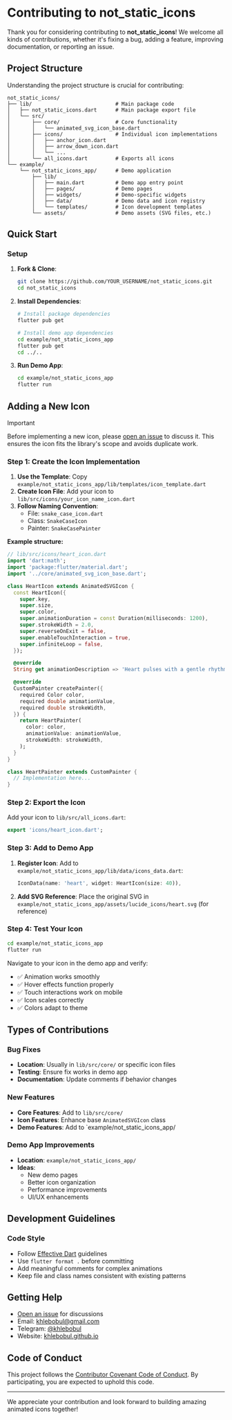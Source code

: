 # Contributing to not_static_icons

Thank you for considering contributing to **not_static_icons**! We welcome all kinds of contributions, whether it's fixing a bug, adding a feature, improving documentation, or reporting an issue.

## Project Structure

Understanding the project structure is crucial for contributing:

```
not_static_icons/
├── lib/                           # Main package code
│   ├── not_static_icons.dart      # Main package export file
│   └── src/
│       ├── core/                  # Core functionality
│       │   └── animated_svg_icon_base.dart
│       ├── icons/                 # Individual icon implementations
│       │   ├── anchor_icon.dart
│       │   ├── arrow_down_icon.dart
│       │   └── ...
│       └── all_icons.dart         # Exports all icons
└── example/
    └── not_static_icons_app/      # Demo application
        ├── lib/
        │   ├── main.dart          # Demo app entry point
        │   ├── pages/             # Demo pages
        │   ├── widgets/           # Demo-specific widgets
        │   ├── data/              # Demo data and icon registry
        │   └── templates/         # Icon development templates
        └── assets/                # Demo assets (SVG files, etc.)
```

## Quick Start

### Setup

1. **Fork & Clone**:
   ```bash
   git clone https://github.com/YOUR_USERNAME/not_static_icons.git
   cd not_static_icons
   ```

2. **Install Dependencies**:
   ```bash
   # Install package dependencies
   flutter pub get
   
   # Install demo app dependencies
   cd example/not_static_icons_app
   flutter pub get
   cd ../..
   ```

3. **Run Demo App**:
   ```bash
   cd example/not_static_icons_app
   flutter run
   ```

## Adding a New Icon

> [!IMPORTANT]
> Before implementing a new icon, please [open an issue](https://github.com/khlebobul/not_static_icons/issues/new) to discuss it. This ensures the icon fits the library's scope and avoids duplicate work.

### Step 1: Create the Icon Implementation

1. **Use the Template**: Copy `example/not_static_icons_app/lib/templates/icon_template.dart`
2. **Create Icon File**: Add your icon to `lib/src/icons/your_icon_name_icon.dart`
3. **Follow Naming Convention**: 
   - File: `snake_case_icon.dart`
   - Class: `SnakeCaseIcon` 
   - Painter: `SnakeCasePainter`

**Example structure:**
```dart
// lib/src/icons/heart_icon.dart
import 'dart:math';
import 'package:flutter/material.dart';
import '../core/animated_svg_icon_base.dart';

class HeartIcon extends AnimatedSVGIcon {
  const HeartIcon({
    super.key,
    super.size,
    super.color,
    super.animationDuration = const Duration(milliseconds: 1200),
    super.strokeWidth = 2.0,
    super.reverseOnExit = false,
    super.enableTouchInteraction = true,
    super.infiniteLoop = false,
  });

  @override
  String get animationDescription => 'Heart pulses with a gentle rhythm';

  @override
  CustomPainter createPainter({
    required Color color,
    required double animationValue,
    required double strokeWidth,
  }) {
    return HeartPainter(
      color: color,
      animationValue: animationValue,
      strokeWidth: strokeWidth,
    );
  }
}

class HeartPainter extends CustomPainter {
  // Implementation here...
}
```

### Step 2: Export the Icon

Add your icon to `lib/src/all_icons.dart`:
```dart
export 'icons/heart_icon.dart';
```

### Step 3: Add to Demo App

1. **Register Icon**: Add to `example/not_static_icons_app/lib/data/icons_data.dart`:
   ```dart
   IconData(name: 'heart', widget: HeartIcon(size: 40)),
   ```

2. **Add SVG Reference**: Place the original SVG in `example/not_static_icons_app/assets/lucide_icons/heart.svg` (for reference)

### Step 4: Test Your Icon

```bash
cd example/not_static_icons_app
flutter run
```

Navigate to your icon in the demo app and verify:
- ✅ Animation works smoothly
- ✅ Hover effects function properly
- ✅ Touch interactions work on mobile
- ✅ Icon scales correctly
- ✅ Colors adapt to theme

## Types of Contributions

### Bug Fixes
- **Location**: Usually in `lib/src/core/` or specific icon files
- **Testing**: Ensure fix works in demo app
- **Documentation**: Update comments if behavior changes

### New Features
- **Core Features**: Add to `lib/src/core/`
- **Icon Features**: Enhance base `AnimatedSVGIcon` class
- **Demo Features**: Add to `example/not_static_icons_app/

### Demo App Improvements
- **Location**: `example/not_static_icons_app/`
- **Ideas**: 
  - New demo pages
  - Better icon organization
  - Performance improvements
  - UI/UX enhancements

## Development Guidelines

### Code Style

- Follow [Effective Dart](https://dart.dev/guides/language/effective-dart) guidelines
- Use `flutter format .` before committing
- Add meaningful comments for complex animations
- Keep file and class names consistent with existing patterns

## Getting Help

- [Open an issue](https://github.com/khlebobul/not_static_icons/issues) for discussions
- Email: [khlebobul@gmail.com](mailto:khlebobul@gmail.com)
- Telegram: [@khlebobul](https://t.me/khlebobul)
- Website: [khlebobul.github.io](https://khlebobul.github.io/)

## Code of Conduct

This project follows the [Contributor Covenant Code of Conduct](CODE_OF_CONDUCT.md). By participating, you are expected to uphold this code.

---

We appreciate your contribution and look forward to building amazing animated icons together!